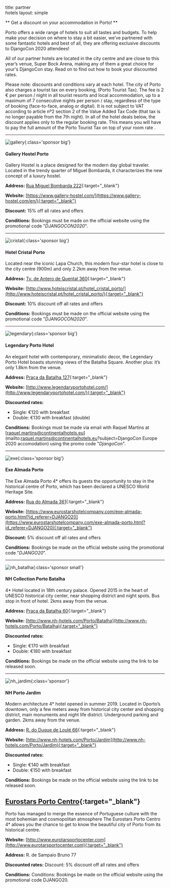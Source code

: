 title: partner<br/> hotels
layout: simple

** Get a discount on your accommodation in Porto! **

Porto offers a wide range of hotels  to suit all tastes and budgets. To help make your decision on where to stay a bit easier, we’ve partnered with some fantastic hotels and best of all, they are offering exclusive discounts to DjangoCon 2020 attendees!

All of our partner hotels are located in the city centre and are close to this year’s venue, Super Bock Arena, making any of them a great choice for your's DjangoCon stay. Read on to find out how to book your discounted rates.

Please note: discounts and conditions vary at each hotel. The city of Porto also charges a tourist tax on every booking, (Porto Tourist Tax). The fee is 2 € per person / night in all tourist resorts and local accommodation, up to a maximum of 7 consecutive nights per person / stay, regardless of the type of booking (face-to-face, analog or digital). It is not subject to VAT according to  article nº2 section 2 of the Value Added Tax Code (that  tax is no longer payable from the 7th night). In all of the hotel deals below, the discount applies only to the regular booking rate. This means you will have to pay the full amount of the Porto Tourist Tax on top of your room rate .

<hr/>

![gallery](/static/images/hotels/gallery.png){:class='sponsor big'}

#### Gallery Hostel Porto

Gallery Hostel is a place designed for the modern day global traveler. Located in the trendy quarter of Miguel Bombarda, it characterizes the new concept of a luxury hostel.

**Address:** [Rua Miguel Bombarda 222](https://goo.gl/maps/vaynWaV8HQ2D7GVo8){:target="_blank"}

**Website:** [https://www.gallery-hostel.com/](https://www.gallery-hostel.com/en/){:target="_blank"}

**Discount:** 15% off all rates and offers 

**Conditions:** Bookings must be made on the official website using the promotional code "*DJANGOCON2020*".

<hr/>

![cristal](/static/images/hotels/cristal.jpg){:class='sponsor big'}

#### Hotel Cristal Porto

Located near the iconic Lapa Church, this modern four-star hotel is close to the city centre (900m) and only 2.2km away from the venue.

**Address:** [Tv. de Antero de Quental 360](https://goo.gl/maps/P5ToVnN4amPngyfY9){:target="_blank"}

**Website:** [http://www.hoteiscristal.pt/hotel_cristal_porto/](http://www.hoteiscristal.pt/hotel_cristal_porto/){:target="_blank"}

**Discount:** 10% discount off all rates and offers 

**Conditions:** Bookings must be made on the official website using the promotional code "*DJANGOCON2020*".

<hr/>

![legendary](/static/images/hotels/legendary.png){:class='sponsor big'}

#### Legendary Porto Hotel

An elegant hotel with contemporary, minimalistic decor, the Legendary Porto Hotel boasts stunning views of the Batalha Square. Another plus: it’s only 1.8km from the venue.

**Address:** [Praça da Batalha 127](https://goo.gl/maps/QqPHriPdzTC4wnGx5){:target="_blank"}

**Website:** [http://www.legendaryportohotel.com/](http://www.legendaryportohotel.com/){:target="_blank"}

**Discounted rates:** 

- Single: €120 with breakfast
- Double: €130 with breakfast (double)

**Conditions:** Bookings must be made via email with Raquel Martins at [raquel.martins@continentalhotels.eu](mailto:raquel.martins@continentalhotels.eu?subject=DjangoCon Europe 2020 accomodation) using the promo code "*DjangoCon*".

<hr/>

![exe](/static/images/hotels/exe.png){:class='sponsor big'}

#### Exe Almada Porto

The Exe Almada Porto 4* offers its guests the opportunity to stay in the historical centre of Porto, which has been declared a UNESCO World Heritage Site.

**Address:** [Rua do Almada 361](https://g.page/hotel-exe-almada-porto?share){:target="_blank"}

**Website:** [https://www.eurostarshotelcompany.com/exe-almada-porto.html?id_referer=DJANGO20](https://www.eurostarshotelcompany.com/exe-almada-porto.html?id_referer=DJANGO20){:target="_blank"}

**Discount:** 5% discount off all rates and offers

**Conditions:** Bookings be made on the official website using the promotional code "*DJANGO20*".

<hr/>

![nh_batalha](/static/images/hotels/nh_batalha.png){:class='sponsor small'}

#### NH Collection Porto Batalha

4* Hotel located in 18th century palace. Opened 2015 in the heart of UNESCO historical city center, near shopping district and night spots. Bus stop in front of hotel. 2kms away from the venue.

**Address:** [Praça da Batalha 60](https://www.nh-hotels.com/hotel/nh-collection-porto-batalha/map){:target="_blank"}

**Website:** [http://www.nh-hotels.com/Porto/Batalha](http://www.nh-hotels.com/Porto/Batalha){:target="_blank"}

**Discounted rates:** 

- Single: €170 with breakfast
- Double: €180 with breakfast 

**Conditions:** Bookings be made on the official website using the link to be released soon.

<hr/>

![nh_jardim](/static/images/hotels/nh_jardim.png){:class='sponsor'}

#### NH Porto Jardim

Modern architecture 4* hotel opened in summer 2019. Located in Oporto’s downtown, only a few meters away from historical city center and shopping district, main monuments and night life district. Underground parking and garden. 2kms away from the venue.

**Address:** [R. do Duque de Loulé 66](https://www.nh-hotels.com/hotel/nh-porto-jardim/map){:target="_blank"}

**Website:** [http://www.nh-hotels.com/Porto/Jardim](http://www.nh-hotels.com/Porto/Jardim){:target="_blank"}

**Discounted rates:** 

- Single: €140 with breakfast
- Double: €150 with breakfast 

**Conditions:** Bookings be made on the official website using the link to be released soon.

## [Eurostars Porto Centro](http://www.legendaryportohotel.com){:target="_blank"}

Porto has managed to merge the essence of Portuguese culture with the most bohemian and cosmopolitan atmosphere The Eurostars Porto Centro 4* allows you the chance to get to know the beautiful city of Porto from its historical centre.

**Website:** [http://www.eurotarsportocenter.com](http://www.eurotarsportocenter.com){:target="_blank"}

**Address:** R. de Sampaio Bruno 77

**Discounted rates:** 
Discount: 5% discount off all rates and offers

**Conditions:** Conditions: Bookings be made on the official website using the promotional code DJANGO20.
